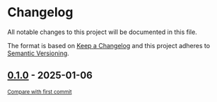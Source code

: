 # Changelog

All notable changes to this project will be documented in this file.

The format is based on [Keep a Changelog](http://keepachangelog.com/en/1.0.0/)
and this project adheres to [Semantic Versioning](http://semver.org/spec/v2.0.0.html).

<!-- insertion marker -->
## [0.1.0](https://github.com/tsypuk/aws-news/releases/tag/0.1.0) - 2025-01-06

<small>[Compare with first commit](https://github.com/tsypuk/aws-news/compare/d47fb925ff5a0672ef9356717a05e1dd807cf85a...0.1.0)</small>

